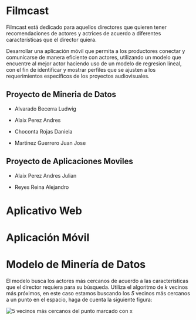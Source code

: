 # Filmcast

Filmcast está dedicado para aquellos directores que quieren tener recomendaciones de actores y actrices de acuerdo a diferentes características que el director quiera. 

Desarrollar una aplicación móvil que permita a los productores conectar y comunicarse de manera eficiente con actores, utilizando un modelo que encuentre al mejor actor haciendo uso de un modelo de regresion lineal, con el fin de identificar y mostrar perfiles que se ajusten a los requerimientos específicos de los proyectos audiovisuales.

## Proyecto de Mineria de Datos
- Alvarado Becerra Ludwig

- Alaix Perez Andres

- Choconta Rojas Daniela

- Martinez Guerrero Juan Jose

## Proyecto de Aplicaciones Moviles

- Alaix Perez Andres Julian

- Reyes Reina Alejandro

# Aplicativo Web

# Aplicación Móvil

# Modelo de Minería de Datos

El modelo busca los actores más cercanos de acuerdo a las características que el director requiera para su búsqueda. Utiliza el algoritmo de $k$ vecinos más próximos, en este caso estamos buscando los *5* vecinos más cercanos a un punto en el espacio, haga de cuenta la siguiente figura:

![5 vecinos más cercanos del punto marcado con x](https://miro.medium.com/v2/resize:fit:720/format:webp/0*YXH-PXGg_RPpupEB) 



